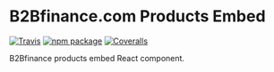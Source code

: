 # B2Bfinance.com Products Embed

[![Travis][build-badge]][build]
[![npm package][npm-badge]][npm]
[![Coveralls][coveralls-badge]][coveralls]

B2Bfinance products embed React component.

[build-badge]: https://img.shields.io/travis/legalweb/products-embed/master.png?style=flat-square
[build]: https://travis-ci.org/legalweb/products-embed
[npm-badge]: https://img.shields.io/npm/v/npm-package.png?style=flat-square
[npm]: https://www.npmjs.org/package/@b2bfinance/products-embed
[coveralls-badge]: https://img.shields.io/coveralls/legalweb/products-embed/master.png?style=flat-square
[coveralls]: https://coveralls.io/github/legalweb/products-embed
